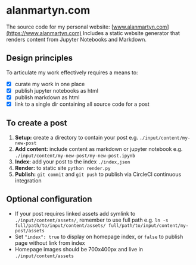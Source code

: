 # alanmartyn.com

The source code for my personal website: [www.alanmartyn.com](https://www.alanmartyn.com) Includes a static website generator that renders content from Jupyter Notebooks and Markdown.


## Design principles

To articulate my work effectively requires a means to:
- [x] curate my work in one place
- [x] publish jupyter notebooks as html
- [x] publish markdown as html
- [x] link to a single dir containing all source code for a post

## To create a post

1. **Setup:** create a directory to contain your post e.g. `./input/content/my-new-post`
1. **Add content:** include content as markdown or jupyter notebook e.g. `./input/content/my-new-post/my-new-post.ipynb`
1. **Index:** add your post to the index `./index,json`
1. **Render:** to static site `python render.py`
1. **Publish:** `git commit` and `git push` to publish via CircleCI continuous integration


## Optional configuration

- If your post requires linked assets add symlink to `./input/content/assets/`, remember to use full path e.g. `ln -s full/path/to/input/content/assets/ full/path/to/input/content/my-post/assets`
- Set `"index": true` to display on homepage index, or `false` to publish page without link from index
- Homepage images should be 700x400px and live in `./input/content/assets`


